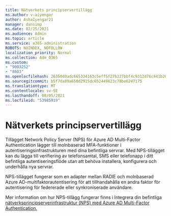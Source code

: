 ```yaml
---
title: Nätverkets principservertillägg
ms.author: v-aiyengar
author: AshaIyengar21
manager: dansimp
ms.date: 02/25/2021
ms.audience: Admin
ms.topic: article
ms.service: o365-administration
ROBOTS: NOINDEX, NOFOLLOW
localization_priority: Normal
ms.collection: Adm_O365
ms.custom:
- "9003252"
- "8603"
ms.openlocfilehash: 26350d0adc665334163c5eff5f27b227bbf4c9312d76c441b2057471e99e0b30
ms.sourcegitcommit: b5f7da89a650d2915dc652449623c78be6247175
ms.translationtype: MT
ms.contentlocale: sv-SE
ms.lasthandoff: 08/05/2021
ms.locfileid: "53985919"
---
```

# <a name="network-policy-server-extension"></a>Nätverkets principservertillägg

Tillägget Network Policy Server (NPS) för Azure AD Multi-Factor Authentication lägger till molnbaserad MFA-funktioner i autentiseringsinfrastrukturen med dina befintliga servrar. Med NPS-tillägget kan du lägga till verifiering av telefonsamtal, SMS eller telefonapp i ditt befintliga autentiseringsflöde utan att behöva installera, konfigurera och underhålla nya servrar.

NPS-tillägget fungerar som en adapter mellan RADIE och molnbaserad Azure AD-multifaktorautentisering för att tillhandahålla en andra faktor för autentisering för federerade eller synkroniserade användare.

Mer information om hur NPS-tillägg fungerar finns i Integrera din befintliga [nätverksprincipserverinfrastruktur (NPS) med Azure AD Multi-Factor Authentication.](https://docs.microsoft.com/azure/active-directory/authentication/howto-mfa-nps-extension)
